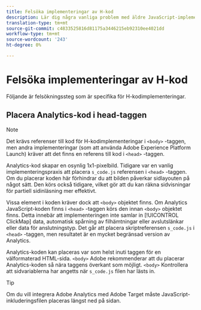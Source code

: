 ```yaml
---
title: Felsöka implementeringar av H-kod
description: Lär dig några vanliga problem med äldre JavaScript-implementeringar.
translation-type: tm+mt
source-git-commit: c4833525816d81175a3446215eb92310ee4021dd
workflow-type: tm+mt
source-wordcount: '243'
ht-degree: 0%

---
```



# Felsöka implementeringar av H-kod

Följande är felsökningssteg som är specifika för H-kodimplementeringar.

## Placera Analytics-kod i head-taggen

>[!NOTE]
>
>Det krävs referenser till kod för H-kodimplementeringar i `<body>` -taggen, men andra implementeringar (som att använda Adobe Experience Platform Launch) kräver att det finns en referens till kod i `<head>` -taggen.

Analytics-kod skapar en osynlig 1x1-pixelbild. Tidigare var en vanlig implementeringspraxis att placera `s_code.js` referensen i `<head>` -taggen. Om du placerar koden här förhindrar du att bilden påverkar sidlayouten på något sätt. Den körs också tidigare, vilket gör att du kan räkna sidvisningar för partiell sidinläsning mer effektivt.

Vissa element i koden kräver dock att `<body>` objektet finns. Om Analytics JavaScript-koden finns i `<head>` -taggen körs den innan `<body>` objektet finns. Detta innebär att implementeringen inte samlar in [!UICONTROL ClickMap] data, automatisk spårning av filhämtningar eller avslutslänkar eller data för anslutningstyp. Det går att placera skriptreferensen `s_code.js` i `<head>` -taggen, men resultatet är en mycket begränsad version av Analytics.

Analytics-koden kan placeras var som helst inuti taggen för en välformaterad HTML-sida. `<body>` Adobe rekommenderar att du placerar Analytics-koden så nära taggens överkant som möjligt. `<body>` Kontrollera att sidvariablerna har angetts när `s_code.js` filen har lästs in.

>[!TIP]
>
>Om du vill integrera Adobe Analytics med Adobe Target måste JavaScript-inkluderingsfilen placeras längst ned på sidan.
